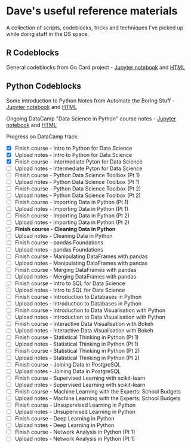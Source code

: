 # Dave's useful reference materials

A collection of scripts, codeblocks, tricks and techniques I've picked up while doing stuff in the DS space.

## R Codeblocks

General codeblocks from Go Card project - [Jupyter notebook](https://github.com/TheDataStarter/general_reference/blob/master/Data%20Science%20-%20R%20codeblocks%20that%20are%20super%20useful%20-%20Dave%20Ainscough.ipynb) and [HTML](https://github.com/TheDataStarter/general_reference/blob/master/Data%20Science%20-%20R%20codeblocks%20that%20are%20super%20useful%20-%20Dave%20Ainscough.html)

## Python Codeblocks

Some introduction to Python Notes from Automate the Boring Stuff - [Jupyter notebook](https://github.com/TheDataStarter/general_reference/blob/master/Dave%20-%20Automate%20the%20Boring%20Stuff.ipynb) and [HTML](https://github.com/TheDataStarter/general_reference/blob/master/Dave%20-%20Automate%20the%20Boring%20Stuff.html)

Ongoing DataCamp "Data Science in Python" course notes - [Jupyter notebook](https://github.com/TheDataStarter/general_reference/blob/master/DataCamp%20-%20Python%20for%20Data%20Science%20track.ipynb) and [HTML](https://github.com/TheDataStarter/general_reference/blob/master/DataCamp%20-%20Python%20for%20Data%20Science%20track.html)

Progress on DataCamp track:
- [x] Finish course - Intro to Python for Data Science
- [X] Upload notes - Intro to Python for Data Science
- [X] Finish course - Intermediate Pyton for Data Science
- [ ] Upload notes - Intermediate Pyton for Data Science
- [ ] Finish course - Python Data Science Toolbox (Pt 1)
- [ ] Upload notes - Python Data Science Toolbox (Pt 1)
- [ ] Finish course - Python Data Science Toolbox (Pt 2)
- [ ] Upload notes - Python Data Science Toolbox (Pt 2)
- [ ] Finish course - Importing Data in Python (Pt 1)
- [ ] Upload notes - Importing Data in Python (Pt 1)
- [ ] Finish course - Importing Data in Python (Pt 2)
- [ ] Upload notes - Importing Data in Python (Pt 2)
- [ ] **Finish course - Cleaning Data in Python**
- [ ] Upload notes - Cleaning Data in Python
- [ ] Finish course - pandas Foundations
- [ ] Upload notes - pandas Foundations
- [ ] Finish course - Manipulating DataFrames with pandas
- [ ] Upload notes - Manipulating DataFrames with pandas
- [ ] Finish course - Merging DataFrames with pandas
- [ ] Upload notes - Merging DataFrames with pandas
- [ ] Finish course - Intro to SQL for Data Science
- [ ] Upload notes - Intro to SQL for Data Science
- [ ] Finish course - Introduction to Databases in Python
- [ ] Upload notes - Introduction to Databases in Python
- [ ] Finish course - Introduction to Data Visualisation with Python
- [ ] Upload notes - Introduction to Data Visualisation with Python
- [ ] Finish course - Interactive Data Visualisation with Bokeh
- [ ] Upload notes - Interactive Data Visualisation with Bokeh
- [ ] Finish course - Statistical Thinking in Python (Pt 1)
- [ ] Upload notes - Statistical Thinking in Python (Pt 1)
- [ ] Finish course - Statistical Thinking in Python (Pt 2)
- [ ] Upload notes - Statistical Thinking in Python (Pt 2)
- [ ] Finish course - Joining Data in PostgreSQL
- [ ] Upload notes - Joining Data in PostgreSQL
- [ ] Finish course - Supervised Learning with scikit-learn
- [ ] Upload notes - Supervised Learning with scikit-learn
- [ ] Finish course - Machine Learning with the Experts: School Budgets
- [ ] Upload notes - Machine Learning with the Experts: School Budgets
- [ ] Finish course - Unsupervised Learning in Python
- [ ] Upload notes - Unsupervised Learning in Python
- [ ] Finish course - Deep Learning in Python
- [ ] Upload notes - Deep Learning in Python
- [ ] Finish course - Network Analysis in Python (Pt 1)
- [ ] Upload notes - Network Analysis in Python (Pt 1)
